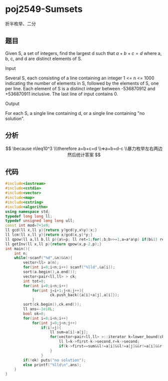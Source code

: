 # poj2549-Sumsets

折半枚举、二分

## 题目

Given S, a set of integers, find the largest d such that $a + b + c = d$ where a, b, c, and d are distinct elements of S.

Input

Several S, each consisting of a line containing an integer 1 <= n <= 1000 indicating the number of elements in S, followed by the elements of S, one per line. Each element of S is a distinct integer between -536870912 and +536870911 inclusive. The last line of input contains 0.

Output

For each S, a single line containing d, or a single line containing "no solution".

## 分析

$$
\because n\leq10^3
\\\therefore a+b+c=d
\\=>a+b=d-c
\\暴力枚举左右两边然后统计答案
$$



## 代码

```c++
#include<iostream>
#include<cstdio>
#include<vector>
#include<map>
#include<cstring>
#include<algorithm>
using namespace std;
typedef long long ll;
typedef unsigned long long ull;
const int mod=7+1e9;
ll gcd(ll x,ll y){return y?gcd(y,x%y):x;}
ll lcm(ll x,ll y){return x/gcd(x,y)*y;}
ll qpow(ll a,ll b,ll p){a%=p; ll ret=1;for(;b;b>>=1,a=a*a%p) if(b&1) ret=ret*a%p; return ret;}
ll getInv(ll x,ll p){return qpow(x,p-2,p);}
int main(){
	int n;
	while(~scanf("%d",&n)&&n){
		vector<ll> a(n);
		for(int i=0;i<n;i++) scanf("%lld",&a[i]);
		sort(a.begin(),a.end());
		vector<pair<ll,ll> > ck;
		int tot=0;
		for(int i=0;i<n;i++)
			for(int j=i+1;j<n;j++){
					ck.push_back({a[i]+a[j],a[i]});
			}
		sort(ck.begin(),ck.end());
		ll ans=-1e18L;
		bool ok=0;
		for(int i=0;i<n;i++)
			for(int j=0;j<n;j++)
				if(i!=j){
					ll sum=a[i]-a[j];
					for(vector<pair<ll,ll> >::iterator k=lower_bound(ck.begin(),ck.end(),pair<ll,ll> (sum,-1e18L));k!=upper_bound(ck.begin(),ck.end(),pair<ll,ll> (sum,1e18L));k++){
						ll l=k->first-k->second,r=k->second;
						if(k->first==sum&&l!=a[i]&&l!=a[j]&&r!=a[i]&&r!=a[j]) ans=max(ans,a[i]),ok=1;
					}
				}
		if(!ok) puts("no solution");
		else printf("%lld\n",ans);
	}
}
```

